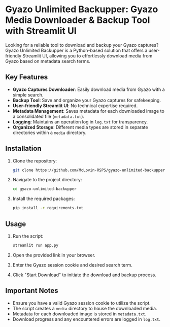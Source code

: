 # Gyazo Unlimited Backupper: Gyazo Media Downloader & Backup Tool with Streamlit UI

Looking for a reliable tool to download and backup your Gyazo captures? Gyazo Unlimited Backupper is a Python-based solution that offers a user-friendly Streamlit UI, allowing you to effortlessly download media from Gyazo based on metadata search terms.

## Key Features

- **Gyazo Captures Downloader**: Easily download media from Gyazo with a simple search.
- **Backup Tool**: Save and organize your Gyazo captures for safekeeping.
- **User-friendly Streamlit UI**: No technical expertise required.
- **Metadata Management**: Saves metadata for each downloaded image to a consolidated file (`metadata.txt`).
- **Logging**: Maintains an operation log in `log.txt` for transparency.
- **Organized Storage**: Different media types are stored in separate directories within a `media` directory.

## Installation

1. Clone the repository:
   ```bash
   git clone https://github.com/McLovin-RSPS/gyazo-unlimited-backupper
   ```

2. Navigate to the project directory:
   ```bash
   cd gyazo-unlimited-backupper
   ```

3. Install the required packages:
   ```bash
   pip install -r requirements.txt
   ```

## Usage

1. Run the script:
   ```bash
   streamlit run app.py
   ```

2. Open the provided link in your browser.
3. Enter the Gyazo session cookie and desired search term.
4. Click "Start Download" to initiate the download and backup process.

## Important Notes

- Ensure you have a valid Gyazo session cookie to utilize the script.
- The script creates a `media` directory to house the downloaded media.
- Metadata for each downloaded image is stored in `metadata.txt`.
- Download progress and any encountered errors are logged in `log.txt`.
